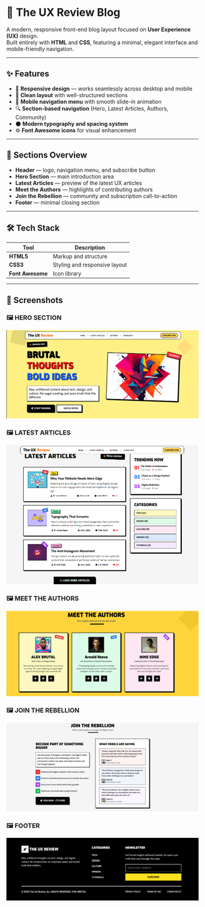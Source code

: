 # 📰 The UX Review Blog

A modern, responsive front-end blog layout focused on **User Experience (UX)** design.  
Built entirely with **HTML** and **CSS**, featuring a minimal, elegant interface and mobile-friendly navigation.

---

## ✨ Features

- 📱 **Responsive design** — works seamlessly across desktop and mobile  
- 🎨 **Clean layout** with well-structured sections  
- 🧭 **Mobile navigation menu** with smooth slide-in animation  
- 🔍 **Section-based navigation** (Hero, Latest Articles, Authors, Community)  
- 🌑 **Modern typography and spacing system**  
- ⚙️ **Font Awesome icons** for visual enhancement  

---

## 🧩 Sections Overview

- **Header** — logo, navigation menu, and subscribe button  
- **Hero Section** — main introduction area  
- **Latest Articles** — preview of the latest UX articles  
- **Meet the Authors** — highlights of contributing authors  
- **Join the Rebellion** — community and subscription call-to-action  
- **Footer** — minimal closing section

---

## 🛠️ Tech Stack

| Tool | Description |
|------|--------------|
| **HTML5** | Markup and structure |
| **CSS3** | Styling and responsive layout |
| **Font Awesome** | Icon library |
---

## 📸 Screenshots

### 🖼️ HERO SECTION
![Hero Section](./screenshots/screenshot-hero.png)

### 🖼️ LATEST ARTICLES  
![Latest Articles](./screenshots/screenshot-latest-article.png)

### 🖼️ MEET THE AUTHORS 
![Meet The Authors](./screenshots/screenshot-authors.png)

### 🖼️ JOIN THE REBELLION 
![Join The Rebellion](./screenshots/screenshot-rebellion.png)

### 🖼️ FOOTER
![Footer](./screenshots/screenshot-footer.png)


